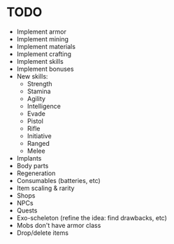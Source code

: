 # TODO

- Implement armor
- Implement mining
- Implement materials
- Implement crafting
- Implement skills
- Implement bonuses
- New skills:
  - Strength
  - Stamina
  - Agility
  - Intelligence
  - Evade
  - Pistol
  - Rifle
  - Initiative
  - Ranged
  - Melee
- Implants
- Body parts
- Regeneration
- Consumables (batteries, etc)
- Item scaling & rarity
- Shops
- NPCs
- Quests
- Exo-scheleton (refine the idea: find drawbacks, etc)
- Mobs don't have armor class
- Drop/delete items
